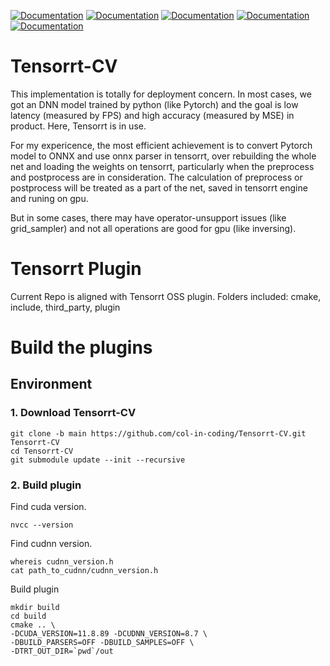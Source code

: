 [![Documentation](https://img.shields.io/badge/Pytorch-documentation-brightgreen)](https://pytorch.org/docs/stable/index.html)
[![Documentation](https://img.shields.io/badge/TensorRT-documentation-brightgreen.svg)](https://docs.nvidia.com/deeplearning/sdk/tensorrt-developer-guide/index.html) 
[![Documentation](https://img.shields.io/badge/TensorRT--Python-api-brightgreen)](https://docs.nvidia.com/deeplearning/tensorrt/api/python_api/index.html)
[![Documentation](https://img.shields.io/badge/Onnx--Graphsurgeon-docs-brightgreen)](https://docs.nvidia.com/deeplearning/tensorrt/onnx-graphsurgeon/docs/index.html)
[![Documentation](https://img.shields.io/badge/PyCUDA-documentation-brightgreen)](https://documen.tician.de/pycuda/)

# Tensorrt-CV
This implementation is totally for deployment concern. In most cases, we got an DNN model trained by python (like Pytorch) and the goal is low latency (measured by FPS) and high accuracy (measured by MSE) in product. Here, Tensorrt is in use.  

For my expericence, the most efficient achievement is to convert Pytorch model to ONNX and use onnx parser in tensorrt, over rebuilding the whole net and loading the weights on tensorrt, particularly when the preprocess and postprocess are in consideration. The calculation of preprocess or postprocess will be treated as a part of the net, saved in tensorrt engine and runing on gpu.  

But in some cases, there may have operator-unsupport issues (like grid_sampler) and not all operations are good for gpu (like inversing).

# Tensorrt Plugin
Current Repo is aligned with Tensorrt OSS plugin. Folders included: cmake, include, third_party, plugin

# Build the plugins

## Environment

### 1. Download Tensorrt-CV
```
git clone -b main https://github.com/col-in-coding/Tensorrt-CV.git Tensorrt-CV
cd Tensorrt-CV
git submodule update --init --recursive
```

### 2. Build plugin   

Find cuda version.
```
nvcc --version
```
Find cudnn version.
```
whereis cudnn_version.h
cat path_to_cudnn/cudnn_version.h
```
Build plugin
```
mkdir build
cd build
cmake .. \
-DCUDA_VERSION=11.8.89 -DCUDNN_VERSION=8.7 \
-DBUILD_PARSERS=OFF -DBUILD_SAMPLES=OFF \
-DTRT_OUT_DIR=`pwd`/out
```